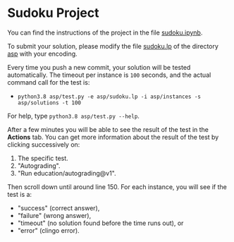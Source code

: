 # Sudoku Project

You can find the instructions of the project in the file [sudoku.ipynb](sudoku.ipynb).

To submit your solution, please modify the file [sudoku.lp](asp/sudoku.lp) of the directory [asp](asp) with your encoding.

Every time you push a new commit, your solution will be tested automatically.
The timeout per instance is `100` seconds, and
the actual command call for the test is:
* ``python3.8 asp/test.py -e asp/sudoku.lp -i asp/instances -s asp/solutions -t 100``

For help, type `python3.8 asp/test.py --help`.

After a few minutes you will be able to see the result of the test in the **Actions** tab.
You can get more information about the result of the test by clicking successively on:
1. The specific test.
2. "Autograding".
3. "Run education/autograding@v1".

Then scroll down until around line 150.
For each instance, you will see if the test is a:
* "success" (correct answer),
* "failure" (wrong answer),
* "timeout" (no solution found before the time runs out), or
* "error" (clingo error).

